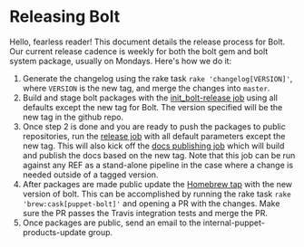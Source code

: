 # Releasing Bolt 

Hello, fearless reader! This document details the release process for Bolt. Our current release cadence is weekly for both the bolt gem and bolt system package, usually on Mondays. Here's how we do it: 

1. Generate the changelog using the rake task `rake 'changelog[VERSION]'`, where `VERSION` is the new tag, and merge the changes into `master`.
2. Build and stage bolt packages with the [init_bolt-release job](https://jenkins-master-prod-1.delivery.puppetlabs.net/view/bolt/job/platform_bolt-vanagon_bolt-release-init_bolt-release/) using all defaults except the new tag for Bolt. The version specified will be the new tag in the github repo.
3. Once step 2 is done and you are ready to push the packages to public repositories, run the [release job](https://jenkins-master-prod-1.delivery.puppetlabs.net/view/bolt/job/platform_ship-bolt_stage-foss-artifacts-all-repos/) with all default parameters except the new tag. This will also kick off the [docs publishing job](https://jenkins-master-prod-1.delivery.puppetlabs.net/view/bolt/job/platform_ship-bolt_publish_docs/) which will build and publish the docs based on the new tag. Note that this job can be run against any REF as a stand-alone pipeline in the case where a change is needed outside of a tagged version. 
4. After packages are made public update the [Homebrew tap](https://github.com/puppetlabs/homebrew-puppet) with the new version of bolt. This can be accomplished by running the rake task `rake 'brew:cask[puppet-bolt]'` and opening a PR with the changes. Make sure the PR passes the Travis integration tests and merge the PR. 
5. Once packages are public, send an email to the internal-puppet-products-update group.
